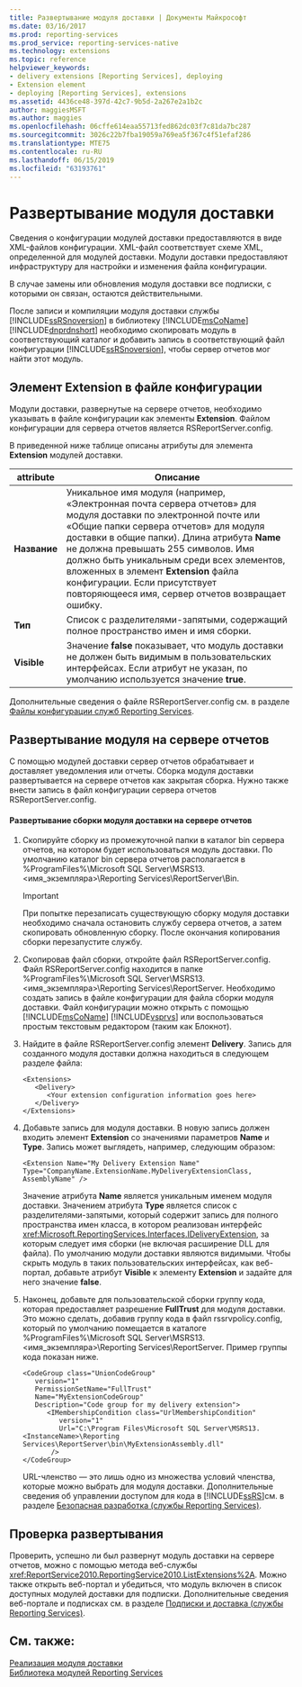 ```yaml
---
title: Развертывание модуля доставки | Документы Майкрософт
ms.date: 03/16/2017
ms.prod: reporting-services
ms.prod_service: reporting-services-native
ms.technology: extensions
ms.topic: reference
helpviewer_keywords:
- delivery extensions [Reporting Services], deploying
- Extension element
- deploying [Reporting Services], extensions
ms.assetid: 4436ce48-397d-42c7-9b5d-2a267e2a1b2c
author: maggiesMSFT
ms.author: maggies
ms.openlocfilehash: 06cffe614eaa55713fed862dc03f7c81da7bc287
ms.sourcegitcommit: 3026c22b7fba19059a769ea5f367c4f51efaf286
ms.translationtype: MTE75
ms.contentlocale: ru-RU
ms.lasthandoff: 06/15/2019
ms.locfileid: "63193761"
---
```

# <a name="deploying-a-delivery-extension"></a>Развертывание модуля доставки
  Сведения о конфигурации модулей доставки предоставляются в виде XML-файлов конфигурации. XML-файл соответствует схеме XML, определенной для модулей доставки. Модули доставки предоставляют инфраструктуру для настройки и изменения файла конфигурации.  
  
 В случае замены или обновления модуля доставки все подписки, с которыми он связан, остаются действительными.  
  
 После записи и компиляции модуля доставки службы [!INCLUDE[ssRSnoversion](../../../includes/ssrsnoversion-md.md)] в библиотеку [!INCLUDE[msCoName](../../../includes/msconame-md.md)] [!INCLUDE[dnprdnshort](../../../includes/dnprdnshort-md.md)] необходимо скопировать модуль в соответствующий каталог и добавить запись в соответствующий файл конфигурации [!INCLUDE[ssRSnoversion](../../../includes/ssrsnoversion-md.md)], чтобы сервер отчетов мог найти этот модуль.  
  
## <a name="configuration-file-extension-element"></a>Элемент Extension в файле конфигурации  
 Модули доставки, развернутые на сервере отчетов, необходимо указывать в файле конфигурации как элементы **Extension**. Файлом конфигурации для сервера отчетов является RSReportServer.config.  
  
 В приведенной ниже таблице описаны атрибуты для элемента **Extension** модулей доставки.  
  
|attribute|Описание|  
|---------------|-----------------|  
|**Название**|Уникальное имя модуля (например, «Электронная почта сервера отчетов» для модуля доставки по электронной почте или «Общие папки сервера отчетов» для модуля доставки в общие папки). Длина атрибута **Name** не должна превышать 255 символов. Имя должно быть уникальным среди всех элементов, вложенных в элемент **Extension** файла конфигурации. Если присутствует повторяющееся имя, сервер отчетов возвращает ошибку.|  
|**Тип**|Список с разделителями-запятыми, содержащий полное пространство имен и имя сборки.|  
|**Visible**|Значение **false** показывает, что модуль доставки не должен быть видимым в пользовательских интерфейсах. Если атрибут не указан, по умолчанию используется значение **true**.|  
  
 Дополнительные сведения о файле RSReportServer.config см. в разделе [Файлы конфигурации служб Reporting Services](../../../reporting-services/report-server/reporting-services-configuration-files.md).  
  
## <a name="deploying-the-extension-to-the-report-server"></a>Развертывание модуля на сервере отчетов  
 С помощью модулей доставки сервер отчетов обрабатывает и доставляет уведомления или отчеты. Сборка модуля доставки развертывается на сервере отчетов как закрытая сборка. Нужно также внести запись в файл конфигурации сервера отчетов RSReportServer.config.  
  
#### <a name="to-deploy-a-deliver-extension-assembly-to-a-report-server"></a>Развертывание сборки модуля доставки на сервере отчетов  
  
1.  Скопируйте сборку из промежуточной папки в каталог bin сервера отчетов, на котором будет использоваться модуль доставки. По умолчанию каталог bin сервера отчетов располагается в %ProgramFiles%\Microsoft SQL Server\MSRS13.\<имя_экземпляра>\Reporting Services\ReportServer\Bin.  
  
    > [!IMPORTANT]  
    >  При попытке перезаписать существующую сборку модуля доставки необходимо сначала остановить службу сервера отчетов, а затем скопировать обновленную сборку. После окончания копирования сборки перезапустите службу.  
  
2.  Скопировав файл сборки, откройте файл RSReportServer.config. Файл RSReportServer.config находится в папке %ProgramFiles%\Microsoft SQL Server\MSRS13.\<имя_экземпляра>\Reporting Services\ReportServer. Необходимо создать запись в файле конфигурации для файла сборки модуля доставки. Файл конфигурации можно открыть с помощью [!INCLUDE[msCoName](../../../includes/msconame-md.md)] [!INCLUDE[vsprvs](../../../includes/vsprvs-md.md)] или воспользоваться простым текстовым редактором (таким как Блокнот).  
  
3.  Найдите в файле RSReportServer.config элемент **Delivery**. Запись для созданного модуля доставки должна находиться в следующем разделе файла:  
  
    ```  
    <Extensions>  
       <Delivery>  
          <Your extension configuration information goes here>  
       </Delivery>  
    </Extensions>  
    ```  
  
4.  Добавьте запись для модуля доставки. В новую запись должен входить элемент **Extension** со значениями параметров **Name** и **Type**. Запись может выглядеть, например, следующим образом:  
  
    ```  
    <Extension Name="My Delivery Extension Name" Type="CompanyName.ExtensionName.MyDeliveryExtensionClass, AssemblyName" />  
    ```  
  
     Значение атрибута **Name** является уникальным именем модуля доставки. Значением атрибута **Type** является список с разделителями-запятыми, который содержит запись для полного пространства имен класса, в котором реализован интерфейс <xref:Microsoft.ReportingServices.Interfaces.IDeliveryExtension>, за которым следует имя сборки (не включая расширение DLL для файла). По умолчанию модули доставки являются видимыми. Чтобы скрыть модуль в таких пользовательских интерфейсах, как веб-портал, добавьте атрибут **Visible** к элементу **Extension** и задайте для него значение **false**.  
  
5.  Наконец, добавьте для пользовательской сборки группу кода, которая предоставляет разрешение **FullTrust** для модуля доставки. Это можно сделать, добавив группу кода в файл rssrvpolicy.config, который по умолчанию помещается в каталоге %ProgramFiles%\Microsoft SQL Server\MSRS13.\<имя_экземпляра>\Reporting Services\ReportServer. Пример группы кода показан ниже.  
  
    ```  
    <CodeGroup class="UnionCodeGroup"  
       version="1"  
       PermissionSetName="FullTrust"  
       Name="MyExtensionCodeGroup"  
       Description="Code group for my delivery extension">  
          <IMembershipCondition class="UrlMembershipCondition"  
             version="1"  
             Url="C:\Program Files\Microsoft SQL Server\MSRS13.<InstanceName>\Reporting Services\ReportServer\bin\MyExtensionAssembly.dll"  
           />  
    </CodeGroup>  
    ```  
  
     URL-членство — это лишь одно из множества условий членства, которые можно выбрать для модуля доставки. Дополнительные сведения об управлении доступом для кода в [!INCLUDE[ssRS](../../../includes/ssrs.md)]см. в разделе [Безопасная разработка (службы Reporting Services)](../../../reporting-services/extensions/secure-development/secure-development-reporting-services.md).  
   
## <a name="verifying-the-deployment"></a>Проверка развертывания  
 Проверить, успешно ли был развернут модуль доставки на сервере отчетов, можно с помощью метода веб-службы <xref:ReportService2010.ReportingService2010.ListExtensions%2A>. Можно также открыть веб-портал и убедиться, что модуль включен в список доступных модулей доставки для подписки. Дополнительные сведения веб-портале и подписках см. в разделе [Подписки и доставка (службы Reporting Services)](../../../reporting-services/subscriptions/subscriptions-and-delivery-reporting-services.md).  
  
## <a name="see-also"></a>См. также:  
 [Реализация модуля доставки](../../../reporting-services/extensions/delivery-extension/implementing-a-delivery-extension.md)   
 [Библиотека модулей Reporting Services](../../../reporting-services/extensions/reporting-services-extension-library.md)  
  
  

